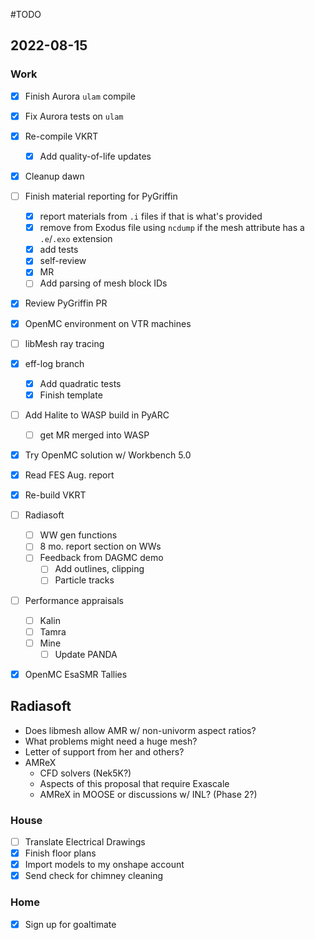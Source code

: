 #TODO

## 2022-08-15

### Work
  - [x] Finish Aurora `ulam`  compile
  - [x] Fix Aurora tests on `ulam`
  - [x] Re-compile VKRT
	  - [x] Add quality-of-life updates
  - [x] Cleanup dawn
  - [ ] Finish material reporting for PyGriffin
	  - [x] report materials from `.i` files if that is what's provided
	  - [x] remove from Exodus file using `ncdump` if the mesh attribute has a `.e`/`.exo` extension
	  - [x] add tests
	  - [x] self-review
	  - [x] MR
	  - [ ] Add parsing of mesh block IDs
  - [x] Review PyGriffin PR
- [x] OpenMC environment on VTR machines
- [ ] libMesh ray tracing
- [x] eff-log branch
	- [x] Add quadratic tests
	- [x] Finish template
- [ ] Add Halite to WASP build in PyARC
	- [ ] get MR merged into WASP
- [x] Try OpenMC solution w/ Workbench 5.0
- [x] Read FES Aug. report
- [x] Re-build VKRT
- [ ] Radiasoft
	- [ ] WW gen functions
	- [ ] 8 mo. report section on WWs
	- [ ] Feedback from DAGMC demo
		- [ ] Add outlines, clipping
		- [ ] Particle tracks
- [ ] Performance appraisals
	- [ ] Kalin 
	- [ ] Tamra
	- [ ] Mine
		- [ ] Update PANDA
- [x] OpenMC EsaSMR Tallies


## Radiasoft
  - Does libmesh allow AMR w/ non-univorm aspect ratios?
  - What problems might need a huge mesh?
  - Letter of support from her and others?
  - AMReX
	  - CFD solvers (Nek5K?)
	  - Aspects of this proposal that require Exascale
	  - AMReX in MOOSE or discussions w/ INL? (Phase 2?)

### House
  - [ ] Translate Electrical Drawings
  - [x] Finish floor plans
  - [x] Import models to my onshape account
  - [x] Send check for chimney cleaning

### Home
  - [x] Sign up for goaltimate